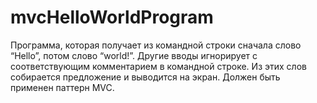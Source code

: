 # mvcHelloWorldProgram

  Программа, которая получает из командной строки сначала слово “Hello”, потом слово “world!”. 
  Другие вводы игнорирует с соответствующим комментарием в командной строке. 
  Из этих слов собирается предложение и выводится на экран.
  Должен быть применен паттерн MVC.
